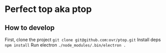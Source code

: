 Perfect top aka ptop
====================

## How to develop

First, clone the project `git clone git@github.com:ovr/ptop.git`
Install deps `npm install`
Run electron `./node_modules/.bin/electron .`
